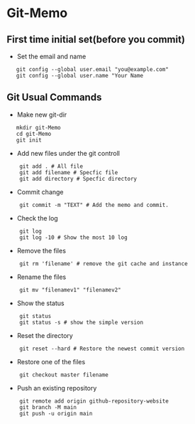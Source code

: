 # Git-Memo

## First time initial set(before you commit)
 - Set the email and name
 ```
    git config --global user.email "you@example.com"
    git config --global user.name "Your Name
 ```

## Git Usual Commands
 - Make new git-dir
 ```
    mkdir git-Memo
    cd git-Memo
    git init
 ```
 - Add new files under the git controll
```
    git add . # All file
    git add filename # Specfic file
    git add directory # Specfic directory
```
 - Commit change
```
    git commit -m "TEXT" # Add the memo and commit.
```
 - Check the log
```
    git log
    git log -10 # Show the most 10 log
```
 - Remove the files
```
    git rm 'filename' # remove the git cache and instance
```
 - Rename the files
```
    git mv "filenamev1" "filenamev2"
```
 - Show the status
```
    git status
    git status -s # show the simple version
```
 - Reset the directory
```
    git reset --hard # Restore the newest commit version
```
 - Restore one of the files
```
    git checkout master filename
```
 - Push an existing repository
```
    git remote add origin github-repository-website
    git branch -M main
    git push -u origin main
```